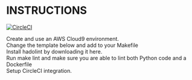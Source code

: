 # INSTRUCTIONS

[![CircleCI](https://dl.circleci.com/status-badge/img/gh/Ms-Wanjohi/Docker-CircleCI-Integration-Exercise/tree/main.svg?style=svg)](https://dl.circleci.com/status-badge/redirect/gh/Ms-Wanjohi/Docker-CircleCI-Integration-Exercise/tree/main)

Create and use an AWS Cloud9 environment.<br>
Change the template below and add to your Makefile <br>
Install hadolint by downloading it here.<br>
Run make lint and make sure you are able to lint both Python code and a Dockerfile<br>
Setup CircleCI integration.


